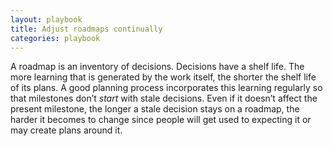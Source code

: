```yaml
---
layout: playbook
title: Adjust roadmaps continually
categories: playbook
---
```


A roadmap is an inventory of decisions. Decisions have a shelf life. The more learning that is generated by the work itself, the shorter the shelf life of its plans. A good planning process incorporates this learning regularly so that milestones don’t _start_ with stale decisions. Even if it doesn’t affect the present milestone, the longer a stale decision stays on a roadmap, the harder it becomes to change since people will get used to expecting it or may create plans around it.
